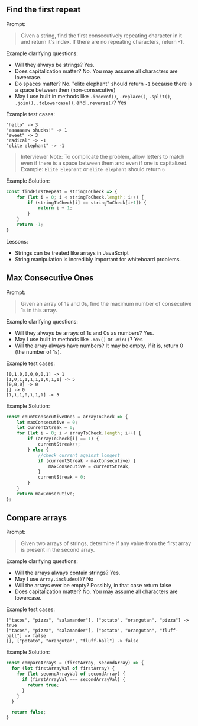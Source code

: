 ## Find the first repeat

Prompt:

> Given a string, find the first consecutively repeating character in it and return it's index. If there are no repeating characters, return -1.

Example clarifying questions:

- Will they always be strings? Yes.
- Does capitalization matter? No. You may assume all characters are lowercase.
- Do spaces matter? No. "elite elephant" should return `-1` because there is a space between then (non-consecutive)
- May I use built in methods like `.indexof()`, `.replace()`, `.split()`, `.join()`, `.toLowercase()`, and `.reverse()`? Yes

Example test cases:

```
"hello" -> 3
"aaaaaaaw shucks!" -> 1 
"sweet" -> 3
"radical" -> -1
"elite elephant" -> -1
```

> Interviewer Note: To complicate the problem, allow letters to match even if there is a space between them and even if one is capitalized. Example: `Elite Elephant` or `elite elephant` should return `6`

Example Solution:

```JavaScript
const findFirstRepeat = stringToCheck => {
    for (let i = 0; i < stringToCheck.length; i++) {
        if (stringToCheck[i] == stringToCheck[i+1]) {
            return i + 1;
        }
    }
    return -1;
}
```

Lessons:

- Strings can be treated like arrays in JavaScript
- String manipulation is incredibly important for whiteboard problems.

## Max Consecutive Ones

Prompt:

> Given an array of 1s and 0s, find the maximum number of consecutive 1s in this array.

Example clarifying questions:

- Will they always be arrays of 1s and 0s as numbers? Yes.
- May I use built in methods like `.max()` or `.min()`? Yes
- Will the array always have numbers? It may be empty, if it is, return 0 (the number of 1s).

Example test cases:

```
[0,1,0,0,0,0,0,1] -> 1
[1,0,1,1,1,1,1,0,1,1] -> 5
[0,0,0] -> 0
[] -> 0
[1,1,1,0,1,1,1] -> 3
```

Example Solution:

```JavaScript
const countConsecutiveOnes = arrayToCheck => {
    let maxConsecutive = 0;
    let currentStreak = 0;
    for (let i = 0; i < arrayToCheck.length; i++) {
        if (arrayToCheck[i] == 1) {
            currentStreak++;
        } else {
            //check current against longest
            if (currentStreak > maxConsecutive) {
                maxConsecutive = currentStreak;
            }
            currentStreak = 0;
        }
    }
    return maxConsecutive;
};
```

## Compare arrays

Prompt:

> Given two arrays of strings, determine if any value from the first array is present in the second array.

Example clarifying questions:

- Will the arrays always contain strings? Yes.
- May I use `Array.includes()`? No
- Will the arrays ever be empty? Possibly, in that case return false
- Does capitalization matter? No. You may assume all characters are lowercase.

Example test cases:

```
["tacos", "pizza", "salamander"], ["potato", "orangutan", "pizza"] -> true
["tacos", "pizza", "salamander"], ["potato", "orangutan", "fluff-ball"] -> false
[], ["potato", "orangutan", "fluff-ball"] -> false
```

Example Solution:

```JavaScript
const compareArrays = (firstArray, secondArray) => {
  for (let firstArrayVal of firstArray) {
    for (let secondArrayVal of secondArray) {
      if (firstArrayVal === secondArrayVal) {
        return true;
      }
    }
  }

  return false;
}
```
